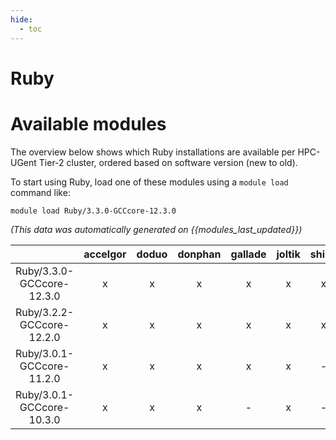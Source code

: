 ```yaml
---
hide:
  - toc
---
```


Ruby
====

# Available modules


The overview below shows which Ruby installations are available per HPC-UGent Tier-2 cluster, ordered based on software version (new to old).

To start using Ruby, load one of these modules using a `module load` command like:

```shell
module load Ruby/3.3.0-GCCcore-12.3.0
```

*(This data was automatically generated on {{modules_last_updated}})*  

| |accelgor|doduo|donphan|gallade|joltik|shinx|skitty|
| :---: | :---: | :---: | :---: | :---: | :---: | :---: | :---: |
|Ruby/3.3.0-GCCcore-12.3.0|x|x|x|x|x|x|x|
|Ruby/3.2.2-GCCcore-12.2.0|x|x|x|x|x|x|x|
|Ruby/3.0.1-GCCcore-11.2.0|x|x|x|x|x|-|x|
|Ruby/3.0.1-GCCcore-10.3.0|x|x|x|-|x|-|x|
